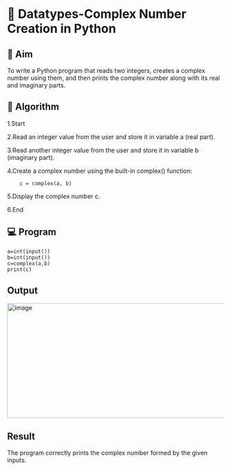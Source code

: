 # 🧮 Datatypes-Complex Number Creation in Python

## 🎯 Aim
To write a Python program that reads two integers, creates a complex number using them, and then prints the complex number along with its real and imaginary parts.

## 🧠 Algorithm
1.Start

2.Read an integer value from the user and store it in variable a (real part).

3.Read another integer value from the user and store it in variable b (imaginary part).

4.Create a complex number using the built-in complex() function:

        c = complex(a, b)
        
5.Display the complex number c.

6.End

## 💻 Program
```
a=int(input())
b=int(input())
c=complex(a,b)
print(c)

```

## Output
<img width="725" height="267" alt="image" src="https://github.com/user-attachments/assets/05b7fee9-43ee-4c18-bb47-09811ad081a4" />

## Result
The program correctly prints the complex number formed by the given inputs.
